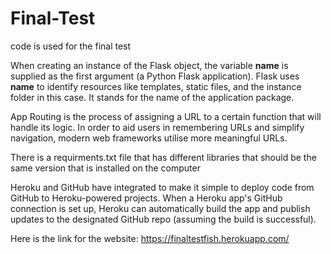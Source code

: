 # Final-Test
code is used for the final test 

When creating an instance of the Flask object, the variable __name__ is supplied as the first argument (a Python Flask application). 
Flask uses __name__ to identify resources like templates, static files, and the instance folder in this case. 
It stands for the name of the application package.

App Routing is the process of assigning a URL to a certain function that will handle its logic. 
In order to aid users in remembering URLs and simplify navigation, modern web frameworks utilise more meaningful URLs.

There is a requirments.txt file that has different libraries that should be the same version that is installed on the computer

Heroku and GitHub have integrated to make it simple to deploy code from GitHub to Heroku-powered projects.
When a Heroku app's GitHub connection is set up, Heroku can automatically build the app and publish updates to the designated GitHub repo (assuming the build is successful).

Here is the link for the website: https://finaltestfish.herokuapp.com/
